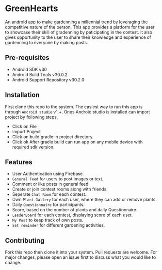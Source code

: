 # GreenHearts
An android app to make gardenning a millennial trend by leveraging the competitive nature of the person. This app provides a platform for the user to showcase their skill of gradenning by paticipating in the contest. It also gives opportunity to the user to share their knowledge and experience of gardenning to everyone by making posts. 

## Pre-requisites
- Android SDK v30
- Android Build Tools v30.0.2
- Android Support Repository v30.2.0

## Installation
First clone this repo to the system. The easiest way to run this app is through ```Android studio``` v1.+. Ones Android studio is installed can import project by following steps.
- Click on File
- Import Project
- Click on build.gradle in project directory.
- Click ok
After gradle build can run app on any mobile device with required sdk version.
## Features
- User Authentication using Firebase.
- ```General Feed``` for users to post images or text.
- Comment or like posts in general feed.
- Create or join contest rooms along with friends.
- Seperate ``Chat Room`` for each contest.
- Own ```Plant Gallery``` for each user, where they can add or remove plants.
- Daily ```Questionnaire``` for participants.
- Score, based on the number of plants and daily Questionnaire.
- ```LeaderBoard``` for each contest, displaying score of each user.
- ``My Post`` to keep track of own posts.
- ```Set reminder``` for different gardening activities.

## Contributing
Fork this repo then clone it into your system.
Pull requests are welcome. For major changes, please open an issue first to discuss what you would like to change.
